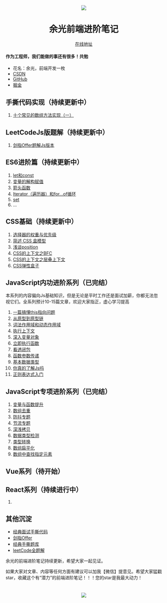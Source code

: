 <h1 align=center>
    <img src="https://hlgcdn.oss-cn-hangzhou.aliyuncs.com/hlg-ui/1597299044012458/Js.jpg"/>
</h1>
<h1 align=center>余光前端进阶笔记</h1>
<div align=center><a href="https://webbj97.github.io/summary/" target="_blank">在线地址</a></div>

#### 作为工程师，我们能做的事还有很多！共勉

* 花名：余光，前端开发一枚
* [CSDN](https://blog.csdn.net/jbj6568839z)
* [GitHub](https://github.com/webbj97)
* [掘金](https://juejin.im/user/5c0726c6f265da613b6f8dab/posts)

## 手撕代码实现（持续更新中）

1. [十个常见的数组方法实现（一）](https://webbj97.github.io/summary/blog/handwork/array/1.html)

## LeetCodeJs版题解（持续更新中）

1. [剑指Offer题解Js版本](https://webbj97.github.io/fe-questions/algorithm/)

## ES6进阶篇（持续更新中）

1. [let和const](https://webbj97.github.io/summary/blog/es6/1.html)
2. [变量的解构赋值](https://webbj97.github.io/summary/blog/es6/2.html)
3. [箭头函数](https://webbj97.github.io/summary/blog/es6/3.html)
4. [Iterator（遍历器）和for...of循环](https://webbj97.github.io/summary/blog/es6/4.html)
5. [set](https://webbj97.github.io/summary/blog/es6/5.html)
6. ...

## CSS基础（持续更新中）

1. [选择器的权重与优先级](https://webbj97.github.io/summary/blog/css/1.html)
2. [简述 CSS 盒模型](https://webbj97.github.io/summary/blog/css/2.html)
3. [浅谈position](https://webbj97.github.io/summary/blog/css/3.html)
4. [CSS的上下文之BFC](https://webbj97.github.io/summary/blog/css/4.html)
5. [CSS的上下文之层叠上下文](https://webbj97.github.io/summary/blog/css/5.html)
6. [CSS弹性盒子](https://webbj97.github.io/summary/blog/css/6.html)

## JavaScript内功进阶系列（已完结）

本系列的内容偏向Js基础知识，但是无论是平时工作还是面试加薪，你都无法忽视它们。全系列预计10-15篇文章，欢迎大家指正，虚心学习提高

1. [一篇搞懂this指向问题](https://webbj97.github.io/summary/blog/javascript-basic/1.html)
2. [从原型到原型链](https://webbj97.github.io/summary/blog/javascript-basic/2.html)
3. [词法作用域和动态作用域](https://webbj97.github.io/summary/blog/javascript-basic/3.html)
4. [执行上下文](https://webbj97.github.io/summary/blog/javascript-basic/4.html)
5. [深入变量对象](https://webbj97.github.io/summary/blog/javascript-basic/5.html)
6. [立即执行函数](https://webbj97.github.io/summary/blog/javascript-basic/6.html)
7. [看透闭包](https://webbj97.github.io/summary/blog/javascript-basic/7.html)
8. [函数参数传递](https://webbj97.github.io/summary/blog/javascript-basic/8.html)
9. [基本数据类型](https://webbj97.github.io/summary/blog/javascript-basic/9.html)
10. [你真的了解Js吗](https://webbj97.github.io/summary/blog/javascript-basic/10.html)
11. [正则表达式入门](https://webbj97.github.io/summary/blog/javascript-basic/11.html)

## JavaScript专项进阶系列（已完结）

1. [变量与函数提升](https://webbj97.github.io/summary/blog/javascript-senior/1.html)
2. [数组去重](https://webbj97.github.io/summary/blog/javascript-senior/2.html)
3. [防抖专题](https://webbj97.github.io/summary/blog/javascript-senior/3.html)
4. [节流专题](https://webbj97.github.io/summary/blog/javascript-senior/4.html)
5. [深浅拷贝](https://webbj97.github.io/summary/blog/javascript-senior/5.html)
6. [数据类型检测](https://webbj97.github.io/summary/blog/javascript-senior/6.html)
7. [类型转换](https://webbj97.github.io/summary/blog/javascript-senior/7.html)
8. [数组扁平化](https://webbj97.github.io/summary/blog/javascript-senior/8.html)
9. [数组中查找指定元素](https://webbj97.github.io/summary/blog/javascript-senior/9.html)

## Vue系列（待开始）
## React系列（持续进行中）

1. []()

## 其他沉淀

* [经典面试手撕代码](https://github.com/webbj97/fe-questions)
* [剑指Offer](https://github.com/webbj97/fe-questions/tree/master/docs/algorithm)
* [经典手撕题库](https://github.com/webbj97/fe-questions)
* [leetCode全题解](https://webbj97.github.io/leetCode-Js/)

余光的前端进阶笔记持续更新，希望大家一起见证。

如果大家对文章、内容等任何方面有建议可以加我【微信】提意见。希望大家猛戳star，收藏这个有“潜力”的前端进阶笔记！！！您的star是我最大动力！

<h1 align=center>
    <img src="https://hlgcdn.oss-cn-hangzhou.aliyuncs.com/hlg-ui/1607504321645897/yuguang-vue-bottom.gif"/>
</h1>
